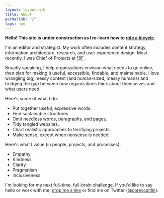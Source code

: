 ```yaml
---
layout: layout.njk
title: About
permalink: "/"
tags: nav
---
```


**Hello! This site is under construction as I re-learn how to [ride a bicycle](https://www.11ty.dev).**

I'm an editor and strategist. My work often includes content strategy, information architecture, research, and user experience design. Most recently, I was Chief of Projects at [18F](https://18f.gsa.gov).

Broadly speaking, I help organizations envision what needs to go online, then plan for making it useful, accessible, findable, and maintainable. I love wrangling big, messy content (and human-sized, messy humans) and bridging the gap between how organizations think about themselves and what users need.

Here's some of what I do:

* Put together useful, expressive words.
* Find sustainable structures.
* Omit needless words, paragraphs, and pages.
* Tidy tangled websites.
* Chart realistic approaches to terrifying projects.
* Make sense, except when nonsense is needed.

Here's what I value (in people, projects, and processes):

* Empathy
* Kindness
* Clarity
* Pragmatism
* Inclusiveness

I'm looking for my next full-time, full-brain challenge. If you'd like to say hello or work with me, [drop me a line](mailto:hello@coreycaitlin.com) or find me on Twitter (<a href="http://twitter.com/coreycaitlin" title="twitter">@coreycaitlin</a>).
